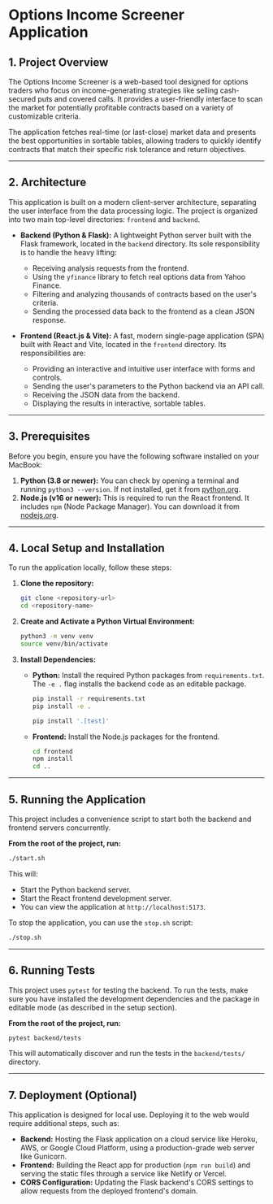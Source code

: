 # Options Income Screener Application

## 1. Project Overview

The Options Income Screener is a web-based tool designed for options traders who focus on income-generating strategies like selling cash-secured puts and covered calls. It provides a user-friendly interface to scan the market for potentially profitable contracts based on a variety of customizable criteria.

The application fetches real-time (or last-close) market data and presents the best opportunities in sortable tables, allowing traders to quickly identify contracts that match their specific risk tolerance and return objectives.

---

## 2. Architecture

This application is built on a modern client-server architecture, separating the user interface from the data processing logic. The project is organized into two main top-level directories: `frontend` and `backend`.

* **Backend (Python & Flask):** A lightweight Python server built with the Flask framework, located in the `backend` directory. Its sole responsibility is to handle the heavy lifting:
    * Receiving analysis requests from the frontend.
    * Using the `yfinance` library to fetch real options data from Yahoo Finance.
    * Filtering and analyzing thousands of contracts based on the user's criteria.
    * Sending the processed data back to the frontend as a clean JSON response.

* **Frontend (React.js & Vite):** A fast, modern single-page application (SPA) built with React and Vite, located in the `frontend` directory. Its responsibilities are:
    * Providing an interactive and intuitive user interface with forms and controls.
    * Sending the user's parameters to the Python backend via an API call.
    * Receiving the JSON data from the backend.
    * Displaying the results in interactive, sortable tables.

---

## 3. Prerequisites

Before you begin, ensure you have the following software installed on your MacBook:

1.  **Python (3.8 or newer):** You can check by opening a terminal and running `python3 --version`. If not installed, get it from [python.org](https://www.python.org/).
2.  **Node.js (v16 or newer):** This is required to run the React frontend. It includes `npm` (Node Package Manager). You can download it from [nodejs.org](https://nodejs.org/).

---

## 4. Local Setup and Installation

To run the application locally, follow these steps:

1.  **Clone the repository:**
    ```bash
    git clone <repository-url>
    cd <repository-name>
    ```

2.  **Create and Activate a Python Virtual Environment:**
    ```bash
    python3 -m venv venv
    source venv/bin/activate
    ```

3.  **Install Dependencies:**
    *   **Python:** Install the required Python packages from `requirements.txt`. The `-e .` flag installs the backend code as an editable package.
        ```bash
        pip install -r requirements.txt
        pip install -e .
        
        pip install '.[test]'
        ```
    *   **Frontend:** Install the Node.js packages for the frontend.
        ```bash
        cd frontend
        npm install
        cd ..
        ```

---

## 5. Running the Application

This project includes a convenience script to start both the backend and frontend servers concurrently.

**From the root of the project, run:**
```bash
./start.sh
```

This will:
* Start the Python backend server.
* Start the React frontend development server.
* You can view the application at `http://localhost:5173`.

To stop the application, you can use the `stop.sh` script:
```bash
./stop.sh
```

---

## 6. Running Tests

This project uses `pytest` for testing the backend. To run the tests, make sure you have installed the development dependencies and the package in editable mode (as described in the setup section).

**From the root of the project, run:**
```bash
pytest backend/tests
```

This will automatically discover and run the tests in the `backend/tests/` directory.

---

## 7. Deployment (Optional)

This application is designed for local use. Deploying it to the web would require additional steps, such as:

* **Backend:** Hosting the Flask application on a cloud service like Heroku, AWS, or Google Cloud Platform, using a production-grade web server like Gunicorn.
* **Frontend:** Building the React app for production (`npm run build`) and serving the static files through a service like Netlify or Vercel.
* **CORS Configuration:** Updating the Flask backend's CORS settings to allow requests from the deployed frontend's domain.
